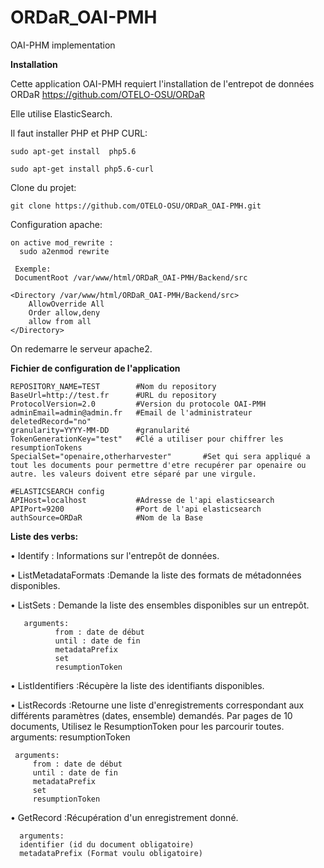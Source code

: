 # ORDaR_OAI-PMH
OAI-PHM implementation



**Installation** 

  Cette application OAI-PMH requiert l'installation de l'entrepot de données ORDaR
  https://github.com/OTELO-OSU/ORDaR

  Elle utilise ElasticSearch.

  Il faut installer PHP et PHP CURL:

    sudo apt-get install  php5.6

    sudo apt-get install php5.6-curl

Clone du projet:
  
    git clone https://github.com/OTELO-OSU/ORDaR_OAI-PMH.git
  
 Configuration apache:
    
    on active mod_rewrite :
      sudo a2enmod rewrite

     Exemple:
     DocumentRoot /var/www/html/ORDaR_OAI-PMH/Backend/src

    <Directory /var/www/html/ORDaR_OAI-PMH/Backend/src>
        AllowOverride All
        Order allow,deny
        allow from all
    </Directory>


  On redemarre le serveur apache2.


**Fichier de configuration de l'application**

    REPOSITORY_NAME=TEST        #Nom du repository
    BaseUrl=http://test.fr      #URL du repository
    ProtocolVersion=2.0         #Version du protocole OAI-PMH
    adminEmail=admin@admin.fr   #Email de l'administrateur
    deletedRecord="no"          
    granularity=YYYY-MM-DD      #granularité
    TokenGenerationKey="test"   #Clé a utiliser pour chiffrer les resumptionTokens
    SpecialSet="openaire,otherharvester"       #Set qui sera appliqué a tout les documents pour permettre d'etre recupérer par openaire ou autre. les valeurs doivent etre séparé par une virgule.

    #ELASTICSEARCH config
    APIHost=localhost           #Adresse de l'api elasticsearch
    APIPort=9200                #Port de l'api elasticsearch
    authSource=ORDaR            #Nom de la Base 


**Liste des verbs:**

  • Identify : Informations sur l'entrepôt de données.	
  
  • ListMetadataFormats :Demande la liste des formats de métadonnées disponibles.
  
  • ListSets : Demande la liste des ensembles disponibles sur un entrepôt.	
       
       arguments: 
              from : date de début
              until : date de fin
              metadataPrefix
              set
              resumptionToken
  
  • ListIdentifiers :Récupère la liste des identifiants disponibles.
  
  • ListRecords :Retourne une liste d'enregistrements correspondant aux différents paramètres (dates, ensemble) demandés.	Par pages de 10 documents, Utilisez le ResumptionToken pour les parcourir toutes. arguments: resumptionToken
        
     arguments: 
         from : date de début
         until : date de fin
         metadataPrefix
         set
         resumptionToken
  • GetRecord :Récupération d'un enregistrement donné.	
      
      arguments:
      identifier (id du document obligatoire)
      metadataPrefix (Format voulu obligatoire)



